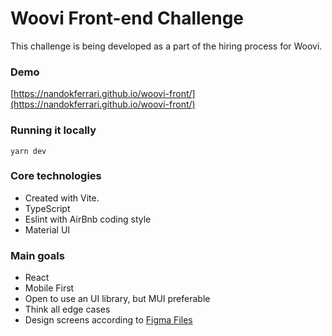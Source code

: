 # Woovi Front-end Challenge

This challenge is being developed as a part of the hiring process for Woovi.

### Demo

[https://nandokferrari.github.io/woovi-front/](https://nandokferrari.github.io/woovi-front/)

### Running it locally

`yarn dev`

### Core technologies

-   Created with Vite.
-   TypeScript
-   Eslint with AirBnb coding style
-   Material UI

### Main goals

-   React
-   Mobile First
-   Open to use an UI library, but MUI preferable
-   Think all edge cases
-   Design screens according to [Figma Files](https://www.figma.com/file/hv1LgD7oNrtlmfWgKBG6PF/Woovi-Desafio-Front?node-id=0%3A1&t=x7eBEaASWPp7tkhm-0)
